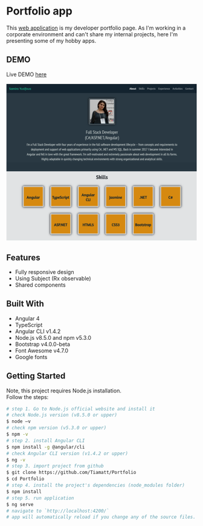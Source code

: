 # Portfolio app
This [web application](https://tiamatt.github.io/Portfolio) is my developer portfolio page. As I'm working in a corporate environment and can't share my internal projects, here I'm presenting some of my hobby apps.


## DEMO
Live DEMO [here](https://tiamatt.github.io/Portfolio) </br>
</br>
![PortfolioScreenshot](/src/assets/project-images/portfolio.png?raw=true "Portfolio screenshot")


## Features
* Fully responsive design
* Using Subject (Rx observable)
* Shared components


## Built With
* Angular 4 
* TypeScript
* Angular CLI v1.4.2
* Node.js v8.5.0 and npm v5.3.0
* Bootstrap v4.0.0-beta
* Font Awesome v4.7.0
* Google fonts


## Getting Started
Note, this project requires Node.js installation.</br>
Follow the steps:
```bash
# step 1. Go to Node.js official website and install it
# check Node.js version (v8.5.0 or upper)
$ node –v
# check npm version (v5.3.0 or upper)
$ npm -v
# step 2. install Angular CLI
$ npm install -g @angular/cli
# check Angular CLI version (v1.4.2 or upper)
$ ng -v
# step 3. import project from github 
$ git clone https://github.com/Tiamatt/Portfolio
$ cd Portfolio
# step 4. install the project's dependencies (node_modules folder)
$ npm install
# step 5. run application
$ ng serve
# navigate to `http://localhost:4200/`
# app will automatically reload if you change any of the source files.
```
